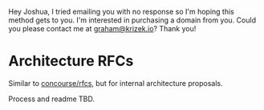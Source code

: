 Hey Joshua, I tried emailing you with no response so I'm hoping this method gets to you. I'm interested in purchasing a domain from you. Could you please contact me at graham@krizek.io? Thank you!

# Architecture RFCs

Similar to [concourse/rfcs](https://github.com/concourse/rfcs), but for
internal architecture proposals.

Process and readme TBD.
